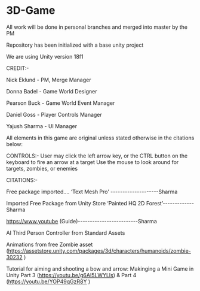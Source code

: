 # 3D-Game

All work will be done in personal branches and merged into master by the PM

Repository has been initialized with a base unity project

We are using Unity version 18f1 


CREDIT:-

Nick Eklund - PM, Merge Manager

Donna Badel - Game World Designer

Pearson Buck - Game World Event Manager

Daniel Goss - Player Controls Manager

Yajush Sharma - UI Manager

All elements in this game are original unless stated otherwise in the citations below:



CONTROLS:-
User may click the left arrow key, or the CTRL button on the keyboard to fire an arrow at a target
Use the mouse to look around for targets, zombies, or enemies




CITATIONS:- 

Free package imported…. ‘Text Mesh Pro’ --------------------Sharma

Imported Free Package from Unity Store ‘Painted HQ 2D Forest’-------------Sharma

https://www.youtube (Guide)-------------------------Sharma

AI Third Person Controller from Standard Assets

Animations from free Zombie asset (https://assetstore.unity.com/packages/3d/characters/humanoids/zombie-30232 )

Tutorial for aiming and  shooting a bow and arrow: Makinging a Mini Game in Unity Part 3 (https://youtu.be/g6AI5LWYLls) & Part 4 (https://youtu.be/YOP49qGzR8Y )

